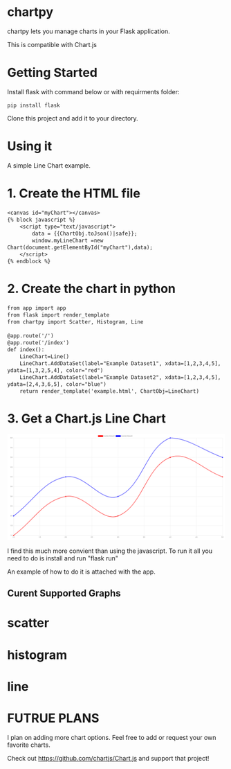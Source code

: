 # chartpy
chartpy lets you manage charts in your Flask application.

This is compatible with Chart.js


Getting Started
===============
Install flask with command below or with requirments folder:

    pip install flask

Clone this project and add it to your directory. 

Using it
========

A simple Line Chart example.

# 1. Create the HTML file
```
<canvas id="myChart"></canvas>
{% block javascript %}
	<script type="text/javascript">
		data = {{ChartObj.toJson()|safe}};
		window.myLineChart =new Chart(document.getElementById("myChart"),data);
	</script>
{% endblock %}
```
    
# 2. Create the chart in python

```
from app import app
from flask import render_template
from chartpy import Scatter, Histogram, Line

@app.route('/')
@app.route('/index')
def index():
	LineChart=Line()
	LineChart.AddDataSet(label="Example Dataset1", xdata=[1,2,3,4,5], ydata=[1,3,2,5,4], color="red")
	LineChart.AddDataSet(label="Example Dataset2", xdata=[1,2,3,4,5], ydata=[2,4,3,6,5], color="blue")
	return render_template('example.html', ChartObj=LineChart)
```

# 3. Get a Chart.js Line Chart
![plot](./docs/linechart.png)


 
I find this much more convient than using the javascript.
To run it all you need to do is install and run 
"flask run"

An example of how to do it is attached with the app.
## Curent Supported Graphs
# scatter
# histogram
# line



# FUTRUE PLANS
I plan on adding more chart options. Feel free to add or request your own favorite charts.

Check out https://github.com/chartjs/Chart.js and support that project!
